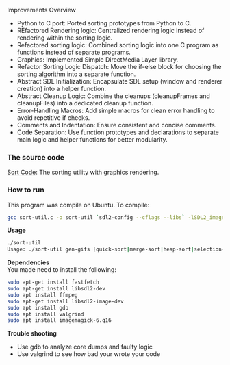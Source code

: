 Improvements Overview

- Python to C port: Ported sorting prototypes from Python to C.
- REfactored Rendering logic: Centralized rendering logic instead of rendering within the sorting logic.
- Refactored sorting logic: Combined sorting logic into one C program as functions instead of separate programs.
- Graphics: Implemented Simple DirectMedia Layer library.
- Refactor Sorting Logic Dispatch: Move the if-else block for choosing the sorting algorithm into a separate function.
- Abstract SDL Initialization: Encapsulate SDL setup (window and renderer creation) into a helper function.
- Abstract Cleanup Logic: Combine the cleanups (cleanupFrames and cleanupFiles) into a dedicated cleanup function.
- Error-Handling Macros: Add simple macros for clean error handling to avoid repetitive if checks.
- Comments and Indentation: Ensure consistent and concise comments.
- Code Separation: Use function prototypes and declarations to separate main logic and helper functions for better modularity.

### The source code
[Sort Code](./sort-util.c):  The sorting utility with graphics rendering.

### How to run
This program was compile on Ubuntu.  To compile:

```bash
gcc sort-util.c -o sort-util `sdl2-config --cflags --libs` -lSDL2_image -g -O0
```

**Usage**
```bash
./sort-util
Usage: ./sort-util gen-gifs [quick-sort|merge-sort|heap-sort|selection-sort|insertion-sort|bubble-sort|shell-sort|three-way-quick-sort]
```
**Dependencies**  
You made need to install the following:
```bash
sudo apt-get install fastfetch
sudo apt-get install libsdl2-dev
sudo apt install ffmpeg
sudo apt-get install libsdl2-image-dev
sudo apt install gdb
sudo apt install valgrind
sudo apt install imagemagick-6.q16
```

**Trouble shooting**
- Use gdb to analyze core dumps and faulty logic
- Use valgrind to see how bad your wrote your code


